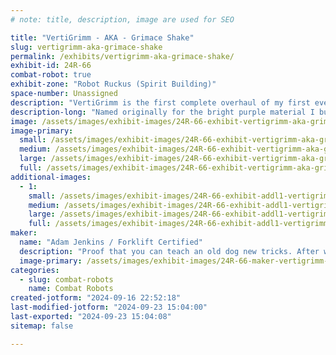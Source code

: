 ```yaml
---
# note: title, description, image are used for SEO

title: "VertiGrimm - AKA - Grimace Shake"
slug: vertigrimm-aka-grimace-shake
permalink: /exhibits/vertigrimm-aka-grimace-shake/
exhibit-id: 24R-66
combat-robot: true
exhibit-zone: "Robot Ruckus (Spirit Building)"
space-number: Unassigned
description: "VertiGrimm is the first complete overhaul of my first ever robot design, Grimace Shake!"
description-long: "Named originally for the bright purple material I built it out of, Grimace Shake was the original name for the first robot I ever designed from the ground up. After many competitions, I decided it was time for a complete makeover, and most importantly, a vertical spinner. VertiGrimm was born, and I am thrilled about it!"
image: /assets/images/exhibit-images/24R-66-exhibit-vertigrimm-aka-grimace-shake-459085185-1049917820162382-4783028181039467930-n-large.jpg
image-primary: 
  small: /assets/images/exhibit-images/24R-66-exhibit-vertigrimm-aka-grimace-shake-459085185-1049917820162382-4783028181039467930-n-small.jpg
  medium: /assets/images/exhibit-images/24R-66-exhibit-vertigrimm-aka-grimace-shake-459085185-1049917820162382-4783028181039467930-n-medium.jpg
  large: /assets/images/exhibit-images/24R-66-exhibit-vertigrimm-aka-grimace-shake-459085185-1049917820162382-4783028181039467930-n-large.jpg
  full: /assets/images/exhibit-images/24R-66-exhibit-vertigrimm-aka-grimace-shake-459085185-1049917820162382-4783028181039467930-n-full.jpg
additional-images: 
  - 1:
    small: /assets/images/exhibit-images/24R-66-exhibit-addl1-vertigrimm-aka-grimace-shake-1yr2-small.JPG
    medium: /assets/images/exhibit-images/24R-66-exhibit-addl1-vertigrimm-aka-grimace-shake-1yr2-medium.JPG
    large: /assets/images/exhibit-images/24R-66-exhibit-addl1-vertigrimm-aka-grimace-shake-1yr2-large.JPG
    full: /assets/images/exhibit-images/24R-66-exhibit-addl1-vertigrimm-aka-grimace-shake-1yr2-full.JPG
maker: 
  name: "Adam Jenkins / Forklift Certified"
  description: "Proof that you can teach an old dog new tricks. After watching the last BattleBots Championships, when Sawblaze won, and the show ended, I said out loud 'I dont want it to be over... I can do that.'. The next day, I dove into the world of combat robotics that I didnt know! The world of insect weights. In that short time, I have developed a passion for designing, building, learning, and of course, competing. I am actively working to be on the show that inspired me!"
  image-primary: /assets/images/exhibit-images/24R-66-maker-vertigrimm-aka-grimace-shake-pic-medium.JPG
categories: 
  - slug: combat-robots
    name: Combat Robots
created-jotform: "2024-09-16 22:52:18"
last-modified-jotform: "2024-09-23 15:04:00"
last-exported: "2024-09-23 15:04:08"
sitemap: false

---
```

